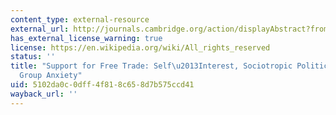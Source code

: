 ```yaml
---
content_type: external-resource
external_url: http://journals.cambridge.org/action/displayAbstract?fromPage=online&aid=5916376
has_external_license_warning: true
license: https://en.wikipedia.org/wiki/All_rights_reserved
status: ''
title: "Support for Free Trade: Self\u2013Interest, Sociotropic Politics, and Out\u2013\
  Group Anxiety"
uid: 5102da0c-0dff-4f81-8c65-8d7b575ccd41
wayback_url: ''
---
```

